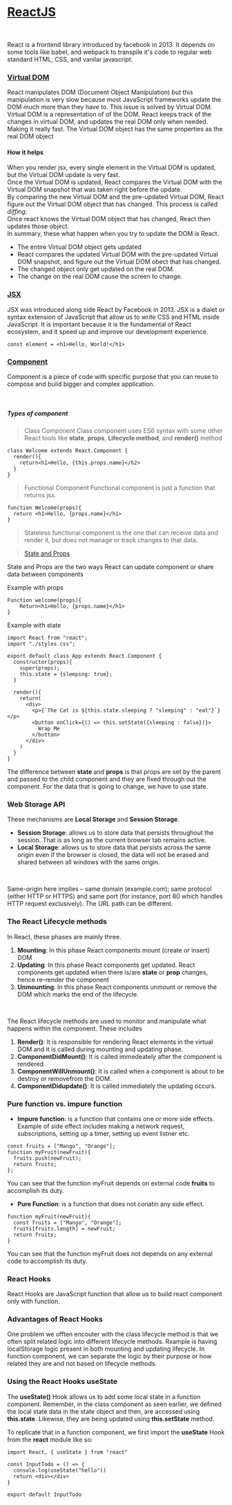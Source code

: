 # [ReactJS](https://reactjs.org/docs/hello-world.html)

<br>

React is a frontend library introduced by facebook in 2013. It depends on some tools like babel, and webpack to transpile it's code to regular web standard HTML, CSS, and vanilar javascript.

### [Virtual DOM](https://www.codecademy.com/article/react-virtual-dom)


React manipulates DOM (Document Object Manipulation) but this manipulation is very slow because most JavaScript frameworks update the DOM much more than they have to. This issue is solved by Virtual DOM. Virtual DOM is a representation of of the DOM. React keeps track of the changes in virtual DOM, and updates the real DOM only when needed. Making it really fast. The Virtual DOM object has the same properties as the real DOM object

#### How it helps

When you render jsx, every single element in the Virtual DOM is updated, but the Virtual DOM update is very fast.
<br>
Once the Virtual DOM is updated, React compares the Virtual DOM with the Virtual DOM snapshot that was taken right before the update. 
<br>
By comparing the new Virtual DOM and the pre-updated Virtual DOM, React figure out the Virtual DOM object that has changed. This process is called _diffing_.
<br>
Once react knows the Virtual DOM object that has changed, React then updates those object. 
<br>
In summary, these what happen when you try to update the DOM is React.

- The entire Virtual DOM object gets updated
- React compares the updated Virtual DOM with the pre-updated Virtual DOM snapshot, and figure out the Virtual DOM obect that has changed.
- The changed object only get updated on the real DOM.
- The change on the real DOM cause the screen to change.

### [JSX](https://reactjs.org/docs/introducing-jsx.html)

JSX was introduced along side React by Facebook in 2013. JSX is a dialet or syntax extension of JavaScript that allow us to write CSS and HTML inside JavaScript. It is important because it is the fundamental of React ecosystem, and it speed up and improve our development experience.

```
const element = <h1>Hello, World!</h1>

```

### [Component](https://reactjs.org/docs/components-and-props.html)

Component is a piece of code with specific purpose that you can reuse to compose and build bigger and complex application.

<br>

##### Types of component
> Class Component
Class component uses ES6 syntax with some other React tools like **state**, **props**, **Lifecycle method**, and **render()** method

```
class Welcome extends React.Component {
  render(){
    return<h1>Hello, {this.props.name}</h2>
  }
}
```

> Functional Component
Functional component is just a function that returns jsx.

```
function Welcome(props){
  return <h1>Hello, {props.name}</h1>
}
```

> Stateless functional component is the one that can receive data and render it, but does not manage or track changes to that data.

> [State and Props](https://www.freecodecamp.org/news/react-js-for-beginners-props-state-explained/)

State and Props are the two ways React can update component or share data between components

Example with props

```
Function welcome(props){
	Return<h1>Hello, {props.name}</h1>
}
```

Example with state

```
import React from "react";
import "./styles.css";

export default class App extends React.Component {
  constructor(props){
    super(props);
    this.state = {sleeping: true};
  }

  render(){
    return(
      <div>
        <p>{`The Cat is ${this.state.sleeping ? "sleeping" : "eat"}`}</p>
        <button onClick={() => this.setState({sleeping : false})}>
          Wrap Me
        </button>
      </div>
    )
  }
}

```

The difference between **state** and **props** is that props are set by the parent and passed to the child component and they are fixed through out the component. For the data that is going to change, we have to use state.

### Web Storage API

These mechanisms are **Local Storage** and **Session Storage**.
- **Session Storage**: allows us to store data that persists throughout the session. That is as long as the current browser tab remains active.
- **Local Storage**: allows us to store data that persists across the same origin even if the browser is closed, the data will not be erased and shared between all windows with the same origin.

<br>

Same-origin here implies – same domain (example.com); same protocol (either HTTP or HTTPS) and same port (for instance, port 80 which handles HTTP request exclusively). The URL path can be different.

### The React Lifecycle methods
In React, these phases are mainly three.
1. **Mounting**: In this phase React components mount (create or insert) DOM
2. **Updating**: In this phase React components get updated. React components get updated when there is/are **state** or **prop** changes, hence re-render the component
3. **Unmounting**: In this phase React components unmount or remove the DOM which marks the end of the lifecycle. 

<br>

The React lifecycle methods are used to monitor and manipulate what happens within the component. These includes
1. **Render()**: It is responsible for rendering React elements in the virtual DOM and it is called during mounting and updating phase.
2. **ComponentDidMount()**: It is called immedeately after the component is rendered.
3. **ComponentWillUnmount()**: It is called when a component is about to be destroy or removefrom the DOM.
4. **ComponentDidupdate()**: It is called immediately the updating occurs.

### Pure function vs. impure function
- **Impure function**: is a function that contains one or more side effects. Example of side effect includes making a network request, subscriptions, setting up a timer, setting up event listner etc.
```
const fruits = ["Mango", "Orange"];
function myFruit(newFruit){
  fruits.push(newFruit);
  return fruits;
};
```
You can see that the function myFruit depends on external code **fruits** to accomplish its duty.

- **Pure Function**: is a function that does not conatin any side effect.
```
function myFruit(newFruit){
  const fruits = ["Mango", "Orange"]; 
  fruits[fruits.length] = newFruit;
  return fruits;
}
```
You can see that the function myFruit does not depends on any external code to accomplish its duty.

### React Hooks
React Hooks are JavaScript function that allow us to build react component only with function.

### Advantages of React Hooks
One problem we offten encouter with the class lifecycle method is that we often split related logic into different lifecycle methods. Rxample is having localStorage logic present in both mounting and updating lifecycle. In function component, we can separate the logic by their purpose or how related they are and not based on lifecycle methods.

### Using the React Hooks useState

The **useState()** Hook allows us to add some local state in a function component. Remember, in the class component as seen earlier, we defined the local state data in the state object and then, are accessed using **this.state**. Likewise, they are being updated using **this.setState** method.

To replicate that in a function component, we first import the **useState** Hook from the **react** module like so:
```
import React, { useState } from "react"

const InputTodo = () => {
  console.log(useState("hello"))
  return <div></div>
}

export default InputTodo
```


